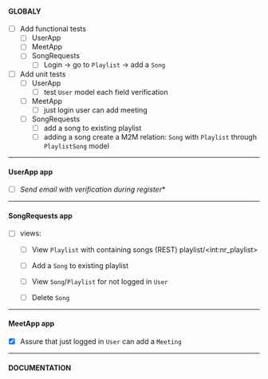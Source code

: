 #### GLOBALY
- [ ] Add functional tests
  - [ ] UserApp
  - [ ] MeetApp
  - [ ] SongRequests
    - [ ] Login -> go to `Playlist` -> add a `Song`
- [ ] Add unit tests
  - [ ] UserApp
    - [ ] test `User` model each field verification
  - [ ] MeetApp
    - [ ] just login user can add meeting
  - [ ] SongRequests
    - [ ] add a song to existing playlist
    - [ ] adding a song create a M2M relation: `Song` with `Playlist` through `PlaylistSong` model

---
#### UserApp app
- [ ] *Send email with verification during register**

---
#### SongRequests app
- [ ] views:
  - [ ] View `Playlist` with containing songs (REST) playlist/\<int:nr_playlist>
  - [ ] Add a `Song` to existing playlist
  - [ ] View `Song`/`Playlist` for not logged in `User`
  - [ ] Delete `Song`


---
#### MeetApp app
- [x] Assure that just logged in `User` can add a `Meeting`


---
#### DOCUMENTATION
